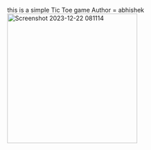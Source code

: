 this is a simple Tic Toe game 
Author = abhishek
<img width="300" alt="Screenshot 2023-12-22 081114" src="https://github.com/bhadauria-abhi/tic-tac-toe-game-repo/assets/143187509/9a61a3f2-5cb7-4ff8-a26b-7946951090df">
